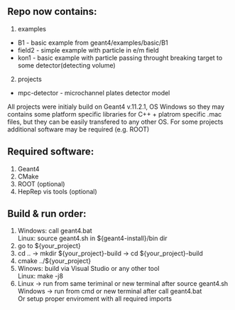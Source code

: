 ## Repo now contains:
1. examples <br />
- B1 - basic example from geant4/examples/basic/B1 <br />
- field2 - simple example with particle in e/m field  <br />
- kon1 - basic example with particle passing throught breaking target to some detector(detecting volume)
2. projects <br />
- mpc-detector - microchannel plates detector model

All projects were initialy build on Geant4 v.11.2.1, OS Windows so they may contains some platform specific libraries for C++ + platrom specific .mac files, but they can be easily transfered to any other OS. For some projects additional software may be required (e.g. ROOT) <br />
## Required software:
1. Geant4
2. CMake
3. ROOT (optional)
4. HepRep vis tools (optional)

## Build & run order: 
1. Windows: call geant4.bat  <br />
   Linux: source geant4.sh in ${geant4-install}/bin dir
2. go to ${your_project}
3. cd .. -> mkdir ${your_project}-build -> cd ${your_project}-build
4. cmake ../${your_project}
5. Winows: build via Visual Studio or any other tool  <br />
   Linux: make -j8
6. Linux -> run from same teriminal or new terminal after source geant4.sh  <br />
   Windows -> run from cmd or new terminal after call geant4.bat  <br />
   Or setup proper enviroment with all required imports
